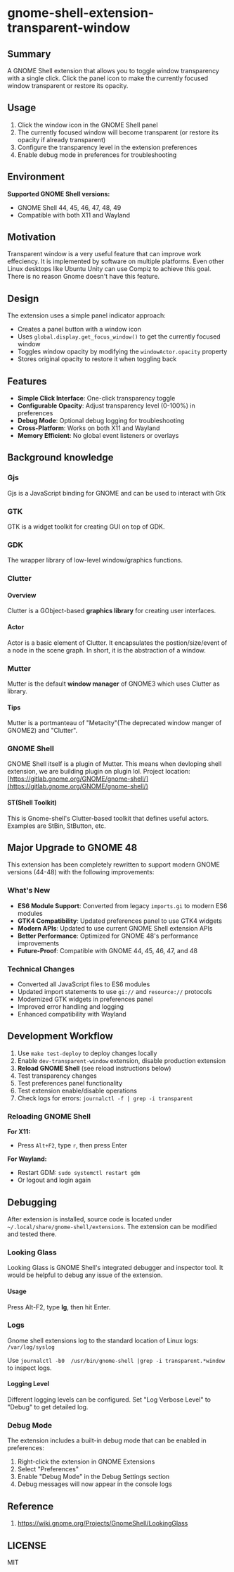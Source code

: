 # gnome-shell-extension-transparent-window
## Summary
A GNOME Shell extension that allows you to toggle window transparency with a single click. Click the panel icon to make the currently focused window transparent or restore its opacity.

## Usage
1. Click the window icon in the GNOME Shell panel
2. The currently focused window will become transparent (or restore its opacity if already transparent)
3. Configure the transparency level in the extension preferences
4. Enable debug mode in preferences for troubleshooting 

## Environment
**Supported GNOME Shell versions:**
- GNOME Shell 44, 45, 46, 47, 48, 49
- Compatible with both X11 and Wayland

## Motivation
Transparent window is a very useful feature that can improve work effeciency. It is implemented by software on multiple platforms. Even other Linux desktops like Ubuntu Unity can use Compiz to achieve this goal. There is no reason Gnome doesn't have this feature.

## Design
The extension uses a simple panel indicator approach:
- Creates a panel button with a window icon
- Uses `global.display.get_focus_window()` to get the currently focused window
- Toggles window opacity by modifying the `windowActor.opacity` property
- Stores original opacity to restore it when toggling back

## Features
- **Simple Click Interface**: One-click transparency toggle
- **Configurable Opacity**: Adjust transparency level (0-100%) in preferences
- **Debug Mode**: Optional debug logging for troubleshooting
- **Cross-Platform**: Works on both X11 and Wayland
- **Memory Efficient**: No global event listeners or overlays

## Background knowledge
### Gjs
Gjs is a JavaScript binding for GNOME and can be used to interact with Gtk
### GTK
GTK is a widget toolkit for creating GUI on top of GDK.
### GDK
The wrapper library of low-level window/graphics functions.
### Clutter
#### Overview
Clutter is a GObject-based **graphics library** for creating user interfaces.
#### Actor
Actor is a basic element of Clutter. It encapsulates the postion/size/event of a node in the scene graph. In short, it is the abstraction of a window.
### Mutter
Mutter is the default **window manager** of GNOME3 which uses Clutter as library.
#### Tips
Mutter is a portmanteau of "Metacity"(The deprecated window manger of GNOME2) and "Clutter".

### GNOME Shell
GNOME Shell itself is a plugin of Mutter. This means when devloping shell extension, we are building plugin on plugin lol.
Project location: [https://gitlab.gnome.org/GNOME/gnome-shell/](https://gitlab.gnome.org/GNOME/gnome-shell/)
#### ST(Shell Toolkit)
This is Gnome-shell's Clutter-based toolkit that defines useful actors. Examples are StBin, StButton, etc.

## Major Upgrade to GNOME 48

This extension has been completely rewritten to support modern GNOME versions (44-48) with the following improvements:

### What's New
- **ES6 Module Support**: Converted from legacy `imports.gi` to modern ES6 modules
- **GTK4 Compatibility**: Updated preferences panel to use GTK4 widgets
- **Modern APIs**: Updated to use current GNOME Shell extension APIs
- **Better Performance**: Optimized for GNOME 48's performance improvements
- **Future-Proof**: Compatible with GNOME 44, 45, 46, 47, and 48

### Technical Changes
- Converted all JavaScript files to ES6 modules
- Updated import statements to use `gi://` and `resource://` protocols
- Modernized GTK widgets in preferences panel
- Improved error handling and logging
- Enhanced compatibility with Wayland

## Development Workflow
1. Use `make test-deploy` to deploy changes locally
2. Enable `dev-transparent-window` extension, disable production extension
3. **Reload GNOME Shell** (see reload instructions below)
4. Test transparency changes
5. Test preferences panel functionality
6. Test extension enable/disable operations
7. Check logs for errors: `journalctl -f | grep -i transparent`

### Reloading GNOME Shell
**For X11:**
- Press `Alt+F2`, type `r`, then press Enter

**For Wayland:**
- Restart GDM: `sudo systemctl restart gdm`
- Or logout and login again

## Debugging
After extension is installed, source code is located under `~/.local/share/gnome-shell/extensions`. The extension can be modified and tested there.

### Looking Glass
Looking Glass is GNOME Shell's integrated debugger and inspector tool. It would be helpful to debug any issue of the extension.
#### Usage
Press Alt-F2, type **lg**, then hit Enter.
### Logs
Gnome shell extensions log to the standard location of Linux logs: ```/var/log/syslog```

Use ```journalctl -b0  /usr/bin/gnome-shell |grep -i transparent.*window``` to inspect logs.
#### Logging Level
Different logging levels can be configured. Set "Log Verbose Level" to "Debug" to get detailed log. 

### Debug Mode
The extension includes a built-in debug mode that can be enabled in preferences:
1. Right-click the extension in GNOME Extensions
2. Select "Preferences"
3. Enable "Debug Mode" in the Debug Settings section
4. Debug messages will now appear in the console logs


## Reference
1. https://wiki.gnome.org/Projects/GnomeShell/LookingGlass

## LICENSE
MIT
